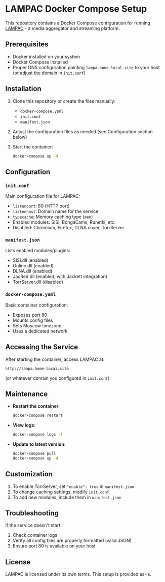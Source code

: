 # LAMPAC Docker Compose Setup

This repository contains a Docker Compose configuration for running [LAMPAC](https://github.com/immisterio/Lampac) - a media aggregator and streaming platform.

## Prerequisites

- Docker installed on your system
- Docker Compose installed
- Proper DNS configuration pointing `lampa.home-local.site` to your host (or adjust the domain in `init.conf`)

## Installation

1. Clone this repository or create the files manually:
   - `docker-compose.yaml`
   - `init.conf`
   - `manifest.json`

2. Adjust the configuration files as needed (see Configuration section below)

3. Start the container:
   ```bash
   docker-compose up -d
   ```

## Configuration

### `init.conf`

Main configuration file for LAMPAC:

- `listenport`: 80 (HTTP port)
- `listenhost`: Domain name for the service
- `typecache`: Memory caching type (`mem`)
- Enabled modules: SISI, BongaCams, Runetki, etc.
- Disabled: Chromium, Firefox, DLNA cover, TorrServer

### `manifest.json`

Lists enabled modules/plugins:
- SISI.dll (enabled)
- Online.dll (enabled)
- DLNA.dll (enabled)
- JacRed.dll (enabled, with Jackett integration)
- TorrServer.dll (disabled)

### `docker-compose.yaml`

Basic container configuration:
- Exposes port 80
- Mounts config files
- Sets Moscow timezone
- Uses a dedicated network

## Accessing the Service

After starting the container, access LAMPAC at:
```
http://lampa.home-local.site
```

(or whatever domain you configured in `init.conf`)

## Maintenance

- **Restart the container**:
  ```bash
  docker-compose restart
  ```

- **View logs**:
  ```bash
  docker-compose logs -f
  ```

- **Update to latest version**:
  ```bash
  docker-compose pull
  docker-compose up -d
  ```

## Customization

1. To enable TorrServer, set `"enable": true` in `manifest.json`
2. To change caching settings, modify `init.conf`
3. To add new modules, include them in `manifest.json`

## Troubleshooting

If the service doesn't start:
1. Check container logs
2. Verify all config files are properly formatted (valid JSON)
3. Ensure port 80 is available on your host

## License

LAMPAC is licensed under its own terms. This setup is provided as-is.